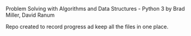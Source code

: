 Problem Solving with Algorithms and Data Structures - Python 3 by Brad Miller, David Ranum

Repo created to record progress ad keep all the files in one place.
